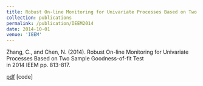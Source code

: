 ```yaml
---
title: Robust On-line Monitoring for Univariate Processes Based on Two Sample Goodness-of-fit Test  
collection: publications
permalink: /publication/IEEM2014
date: 2014-10-01
venue: 'IEEM'
---
```


Zhang, C., and Chen, N. (2014). Robust On-line Monitoring for Univariate Processes Based on Two Sample Goodness-of-fit Test  
in 2014 IEEM pp. 813-817.


[pdf](http://thuie-isda.github.io/files/chen2014.pdf)   [code]
